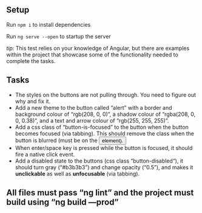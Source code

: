 ## Setup

Run `npm i` to install dependencies

Run `ng serve --open` to startup the server

_tip:_ This test relies on your knowledge of Angular, but there are examples within the project that showcase some of the functionality needed to complete the tasks.

## Tasks

- The styles on the buttons are not pulling through. You need to figure out why and fix it.
- Add a new theme to the button called “alert” with a border and background colour of “rgb(208, 0, 0)”, a shadow colour of “rgba(208, 0, 0, 0.38)”, and a text and arrow colour of “rgb(255, 255, 255)”.
- Add a css class of “button-is-focused” to the button when the button becomes focused (via tabbing). This should remove the class when the button is blurred (must be on the <button/> element).
- When enter/space key is pressed while the button is focused, it should fire a native click event.
- Add a disabled state to the buttons (css class “button-disabled“), it should turn gray (“#b3b3b3”) and change opacity (“0.5”), and makes it **unclickable** as well as **unfocusable** (via tabbing).

## All files must pass “ng lint” and the project must build using “ng build —prod”
